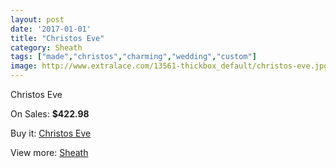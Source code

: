 ```yaml
---
layout: post
date: '2017-01-01'
title: "Christos Eve"
category: Sheath
tags: ["made","christos","charming","wedding","custom"]
image: http://www.extralace.com/13561-thickbox_default/christos-eve.jpg
---
```

Christos Eve

On Sales: **$422.98**
<a href="https://www.extralace.com/sheath/6418-christos-eve.html"><amp-img layout="responsive" width="600" height="600" src="//www.extralace.com/13561-thickbox_default/christos-eve.jpg" alt="Christos Eve 0" /></a>

Buy it: [Christos Eve](https://www.extralace.com/sheath/6418-christos-eve.html "Christos Eve")

View more: [Sheath](https://www.extralace.com/7-sheath "Sheath")